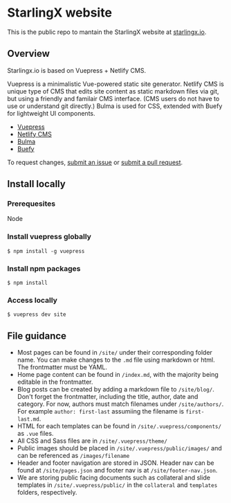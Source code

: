 # StarlingX website

This is the public repo to mantain the StarlingX website at [starlingx.io](starlingx.io).

## Overview

Starlingx.io is based on Vuepress + Netlify CMS.

Vuepress is a minimalistic Vue-powered static site generator. Netlify CMS is unique type of CMS that edits site content as static markdown files via git, but using a friendly and familair CMS interface. (CMS users do not have to use or understand git directly.) Bulma is used for CSS, extended with Buefy for lightweight UI components.

- [Vuepress](https://vuepress.vuejs.org/)
- [Netlify CMS](https://www.netlifycms.org)
- [Bulma](https://bulma.io)
- [Buefy](https://buefy.github.io)

To request changes, [submit an issue](https://github.com/StarlingXWeb/starlingx-website/issues) or [submit a pull request](https://github.com/StarlingXWeb/starlingx-website/pulls).

## Install locally

### Prerequesites

Node

### Install vuepress globally

```
$ npm install -g vuepress
```

### Install npm packages

```
$ npm install
```

### Access locally

```
$ vuepress dev site
```

## File guidance

- Most pages can be found in `/site/` under their corresponding folder name. You can make changes to the `.md` file using markdown or html. The frontmatter must be YAML.
- Home page content can be found in `/index.md`, with the majority being editable in the frontmatter.
- Blog posts can be created by adding a markdown file to `/site/blog/`. Don't forget the frontmatter, including the title, author, date and category. For now, authors must match filenames under `/site/authors/`. For example `author: first-last` assumiing the filename is `first-last.md`.
- HTML for each templates can be found in `/site/.vuepress/components/` as `.vue` files.
- All CSS and Sass files are in `/site/.vuepress/theme/`
- Public images should be placed in `/site/.vuepress/public/images/` and can be referenced as `/images/filename`
- Header and footer navigation are stored in JSON. Header nav can be found at `/site/pages.json` and footer nav is at `/site/footer-nav.json`.
- We are storing public facing documents such as collateral and slide templates in `/site/.vuepress/public/` in the `collateral` and `templates` folders, respectively.
